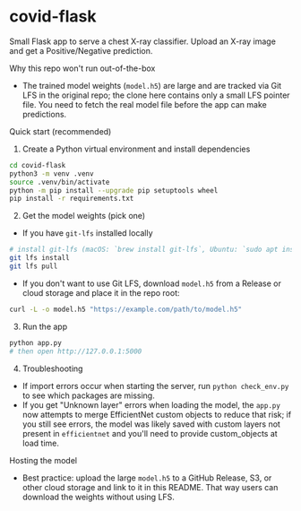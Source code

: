 # covid-flask


Small Flask app to serve a chest X-ray classifier. Upload an X-ray image and get a Positive/Negative prediction.

Why this repo won't run out-of-the-box
- The trained model weights (`model.h5`) are large and are tracked via Git LFS in the original repo; the clone here contains only a small LFS pointer file. You need to fetch the real model file before the app can make predictions.

Quick start (recommended)

1) Create a Python virtual environment and install dependencies

```bash
cd covid-flask
python3 -m venv .venv
source .venv/bin/activate
python -m pip install --upgrade pip setuptools wheel
pip install -r requirements.txt
```

2) Get the model weights (pick one)

- If you have `git-lfs` installed locally

```bash
# install git-lfs (macOS: `brew install git-lfs`, Ubuntu: `sudo apt install git-lfs`)
git lfs install
git lfs pull
```

- If you don't want to use Git LFS, download `model.h5` from a Release or cloud storage and place it in the repo root:

```bash
curl -L -o model.h5 "https://example.com/path/to/model.h5"
```

3) Run the app

```bash
python app.py
# then open http://127.0.0.1:5000
```

4) Troubleshooting
- If import errors occur when starting the server, run `python check_env.py` to see which packages are missing.
- If you get "Unknown layer" errors when loading the model, the `app.py` now attempts to merge EfficientNet custom objects to reduce that risk; if you still see errors, the model was likely saved with custom layers not present in `efficientnet` and you'll need to provide custom_objects at load time.

Hosting the model
- Best practice: upload the large `model.h5` to a GitHub Release, S3, or other cloud storage and link to it in this README. That way users can download the weights without using LFS.

